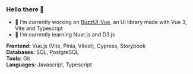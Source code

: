 ### Hello there 👋

- 🔭 I’m currently working on [BuzzUI-Vue](https://github.com/CyprienF/buzzui-vue), an UI library made with Vue 3, Vite and Typescript
- 🌱 I’m currently learning Nuxt.js and D3.js

**Frontend:** Vue.js (Vite, Pinia, Vitest), Cypress, Storybook\
**Databases:** SQL, PostgreSQL\
**Tools:** Git\
**Languages:** Javascript, Typescript

<!--
**CyprienF/cyprienf** is a ✨ _special_ ✨ repository because its `README.md` (this file) appears on your GitHub profile.

Here are some ideas to get you started:

- 🔭 I’m currently working on ...
- 🌱 I’m currently learning ...
- 👯 I’m looking to collaborate on ...
- 🤔 I’m looking for help with ...
- 💬 Ask me about ...
- 📫 How to reach me: ...
- 😄 Pronouns: ...
- ⚡ Fun fact: ...
-->
